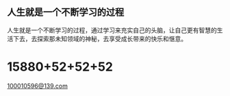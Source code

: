 ## 人生就是一个不断学习的过程
人生就是一个不断学习的过程，通过学习来充实自己的头脑，让自己更有智慧的生活下去，去探索那未知领域的神秘，去享受成长带来的快乐和惬意。

# 15880+52+52+52

100010596@139.com
